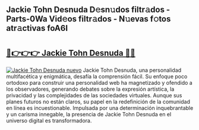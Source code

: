## Jackie Tohn Desnuda D𝚎sn𝚞dos filtr𝚊dos - Parts-0Wa Vid𝚎os filtr𝚊dos - N𝚞evas f𝚘tos atr𝚊ctivas foA6I

# <h2><a href="http://mb6q4hc.tromn.icu/?c=Jackie+Tohn+Desnuda">🔗👉👉👉 Jackie Tohn Desnuda 🔗🔗</a></h2>

[![Jackie Tohn Desnuda nuevo](https://i.imgur.com/pEAQMta.gif)](http://mb6q4hc.tromn.icu/?c=Jackie+Tohn+Desnuda)
Jackie Tohn Desnuda, una personalidad multifacética y enigmática, desafía la comprensión fácil. Su enfoque poco ortodoxo para construir una personalidad web ha magnetizado y ofendido a los observadores, generando debates sobre la expresión artística, la privacidad y las complejidades de las sociedades virtuales. Aunque sus planes futuros no están claros, su papel en la redefinición de la comunidad en línea es incuestionable. Impulsada por una determinación inquebrantable y un carisma innegable, la presencia de Jackie Tohn Desnuda en el universo digital es transformadora.
